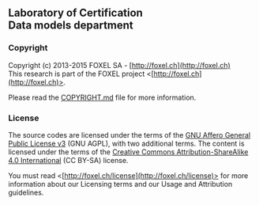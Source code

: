 
## Laboratory of Certification <br /> Data models department

<p align="justify">
</p>

### Copyright

Copyright (c) 2013-2015 FOXEL SA - [http://foxel.ch](http://foxel.ch)<br />
This research is part of the FOXEL project <[http://foxel.ch](http://foxel.ch)>.

Please read the [COPYRIGHT.md](COPYRIGHT.md) file for more information.


### License

The source codes are licensed under the terms of the
[GNU Affero General Public License v3](http://www.gnu.org/licenses/agpl.html)
(GNU AGPL), with two additional terms. The content is licensed under the terms
of the
[Creative Commons Attribution-ShareAlike 4.0 International](http://creativecommons.org/licenses/by-sa/4.0/)
(CC BY-SA) license.

You must read <[http://foxel.ch/license](http://foxel.ch/license)> for more
information about our Licensing terms and our Usage and Attribution guidelines.

